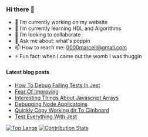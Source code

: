 ### Hi there 👋

- 🔭 I’m currently working on my website
- 🌱 I’m currently learning HDL and Algorithms
- 👯 I’m looking to collaborate 
- 💬 Ask me about: what's poppin
- 📫 How to reach me: 0000marcell@gmail.com
- ⚡ Fun fact: when I came out the womb I was thuggin

#### Latest blog posts
* <a href="https://dev.to/____marcell/how-to-debug-failing-tests-in-jest-5fp4" />How To Debug Failing Tests In Jest</a>
* <a href="https://dev.to/____marcell/fear-of-improving-14n5" />Fear Of Improving</a>
* <a href="https://dev.to/____marcell/interesting-things-about-javascript-arrays-553d"/>Interesting Things About Javascript Arrays</a>
* <a href="https://dev.to/____marcell/debugging-node-applications-4e07" />Debugging Node Applicatoins</a>
* <a href="https://dev.to/____marcell/quickly-copy-path-to-clipboard-8lf" />Quickly Copy Working dir To Clipboard</a>
* <a href="https://dev.to/____marcell/test-everything-with-jest-27co" />Test Everything With Jest</a>

[![Top Langs](https://github-readme-stats.vercel.app/api/top-langs/?username=0000marcell&layout=compact)](https://github.com/anuraghazra/github-readme-stats)
[![Contribution Stats](https://github-contribution-stats.vercel.app/api/?username=0000marcell)](https://github.com/0000marcell/github-contribution-stats/)




